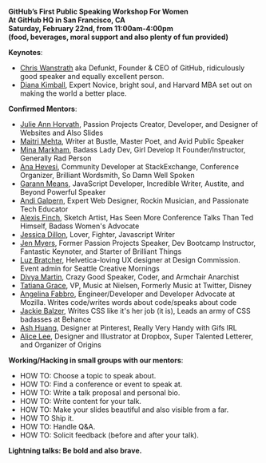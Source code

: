**GitHub’s First Public Speaking Workshop For Women <br>
At GitHub HQ in San Francisco, CA <br>
Saturday, February 22nd, from 11:00am-4:00pm <br>
(food, beverages, moral support and also plenty of fun provided)**

**Keynotes**:

+ [Chris Wanstrath](https://twitter.com/defunkt) aka Defunkt, Founder & CEO of GitHub, ridiculously good speaker and equally excellent person.
+ [Diana Kimball](https://twitter.com/dianakimball), Expert Novice, bright soul, and Harvard MBA set out on making the world a better place.

**Confirmed Mentors**:

+ [Julie Ann Horvath](https://twitter.com/nrrrdcore), Passion Projects Creator, Developer, and Designer of Websites and Also Slides
+ [Maitri Mehta](https://twitter.com/mai_treat), Writer at Bustle, Master Poet, and Avid Public Speaker
+ [Mina Markham](https://twitter.com/MinaMarkham), Badass Lady Dev, Girl Develop It Founder/Instructor, Generally Rad Person
+ [Ana Hevesi](https://twitter.com/anoemi), Community Developer at StackExchange, Conference Organizer, Brilliant Wordsmith, So Damn Well Spoken
+ [Garann Means](https://twitter.com/garannm), JavaScript Developer, Incredible Writer, Austite, and Beyond Powerful Speaker
+ [Andi Galpern](https://twitter.com/andigalpern), Expert Web Designer, Rockin Musician, and Passionate Tech Educator
+ [Alexis Finch](https://twitter.com/agentFin), Sketch Artist, Has Seen More Conference Talks Than Ted Himself, Badass Women's Advocate
+ [Jessica Dillon](https://twitter.com/jessicard), Lover, Fighter, Javascript Writer
+ [Jen Myers](https://twitter.com/antiheroine), Former Passion Projects Speaker, Dev Bootcamp Instructor, Fantastic Keynoter, and Starter of Brilliant Things
+ [Luz Bratcher](https://twitter.com/luzbonita), Helvetica-loving UX designer at Design Commission. Event admin for Seattle Creative Mornings
+ [Divya Martin](https://twitter.com/divya), Crazy Good Speaker, Coder, and Armchair Anarchist
+ [Tatiana Grace](https://twitter.com/tatiana), VP, Music at Nielsen, Formerly Music at Twitter, Disney
+ [Angelina Fabbro](https://twitter.com/angelinamagnum), Engineer/Developer and Developer Advocate at Mozilla. Writes code/writes words about code/speaks about code
+ [Jackie Balzer](https://twitter.com/jackiebackwards), Writes CSS like it's her job (it is), Leads an army of CSS badasses at Behance
+ [Ash Huang](https://twitter.com/ashsmash), Designer at Pinterest, Really Very Handy with Gifs IRL
+ [Alice Lee](https://twitter.com/byalicelee), Designer and Illustrator at Dropbox, Super Talented Letterer, and Organizer of Origins

**Working/Hacking in small groups with our mentors**:

+ HOW TO: Choose a topic to speak about.
+ HOW TO: Find a conference or event to speak at.
+ HOW TO: Write a talk proposal and personal bio.
+ HOW TO: Write content for your talk.
+ HOW TO: Make your slides beautiful and also visible from a far.
+ HOW TO  Ship it.
+ HOW TO: Handle Q&A.
+ HOW TO: Solicit feedback (before and after your talk).

**Lightning talks: Be bold and also brave.**
